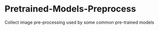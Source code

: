 # Pretrained-Models-Preprocess
Collect image pre-processing used by some common pre-trained  models
